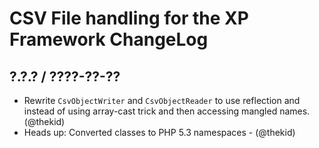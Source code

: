 CSV File handling for the XP Framework ChangeLog
========================================================================

## ?.?.? / ????-??-??

* Rewrite `CsvObjectWriter` and `CsvObjectReader` to use reflection and
  instead of using array-cast trick and then accessing mangled names.
  (@thekid)
* Heads up: Converted classes to PHP 5.3 namespaces - (@thekid)
